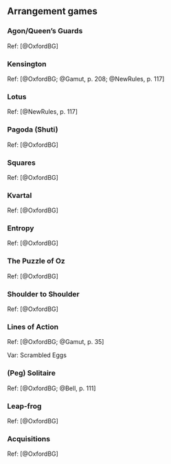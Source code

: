 ## Arrangement games

### Agon/Queen’s Guards

Ref: [@OxfordBG]

### Kensington

Ref: [@OxfordBG; @Gamut, p. 208; @NewRules, p. 117]

### Lotus

Ref: [@NewRules, p. 117]

### Pagoda (Shuti)

Ref: [@OxfordBG]

### Squares

Ref: [@OxfordBG]

### Kvartal

Ref: [@OxfordBG]

### Entropy

Ref: [@OxfordBG]

### The Puzzle of Oz

Ref: [@OxfordBG]

### Shoulder to Shoulder

Ref: [@OxfordBG]

### Lines of Action

Ref: [@OxfordBG; @Gamut, p. 35]

Var: Scrambled Eggs

### (Peg) Solitaire

Ref: [@OxfordBG; @Bell, p. 111]

### Leap-frog

Ref: [@OxfordBG]

### Acquisitions

Ref: [@OxfordBG]


